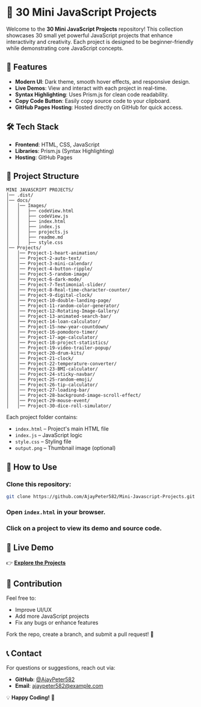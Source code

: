 # 🚀 30 Mini JavaScript Projects

Welcome to the **30 Mini JavaScript Projects** repository! This collection showcases 30 small yet powerful JavaScript projects that enhance interactivity and creativity. Each project is designed to be beginner-friendly while demonstrating core JavaScript concepts.

## 🎯 Features

- **Modern UI**: Dark theme, smooth hover effects, and responsive design.
- **Live Demos**: View and interact with each project in real-time.
- **Syntax Highlighting**: Uses Prism.js for clean code readability.
- **Copy Code Button**: Easily copy source code to your clipboard.
- **GitHub Pages Hosting**: Hosted directly on GitHub for quick access.

## 🛠️ Tech Stack

- **Frontend**: HTML, CSS, JavaScript
- **Libraries**: Prism.js (Syntax Highlighting)
- **Hosting**: GitHub Pages

## 📂 Project Structure

```
MINI JAVASCRIPT PROJECTS/
│── .dist/
│── docs/
│   │── Images/
│   │   ├── codeView.html
│   │   ├── codeView.js
│   │   ├── index.html
│   │   ├── index.js
│   │   ├── projects.js
│   │   ├── readme.md
│   │   ├── style.css
│── Projects/
│   │── Project-1-heart-animation/
│   │── Project-2-auto-text/
│   │── Project-3-mini-calendar/
│   │── Project-4-button-ripple/
│   │── Project-5-random-image/
│   │── Project-6-dark-mode/
│   │── Project-7-Testimonial-slider/
│   │── Project-8-Real-time-character-counter/
│   │── Project-9-digital-clock/
│   │── Project-10-double-landing-page/
│   │── Project-11-random-color-generator/
│   │── Project-12-Rotating-Image-Gallery/
│   │── Project-13-animated-search-bar/
│   │── Project-14-loan-calculator/
│   │── Project-15-new-year-countdown/
│   │── Project-16-pomodoro-timer/
│   │── Project-17-age-calculator/
│   │── Project-18-project-statistics/
│   │── Project-19-video-trailer-popup/
│   │── Project-20-drum-kits/
│   │── Project-21-clock/
│   │── Project-22-temperature-converter/
│   │── Project-23-BMI-calculator/
│   │── Project-24-sticky-navbar/
│   │── Project-25-random-emoji/
│   │── Project-26-tip-calculator/
│   │── Project-27-loading-bar/
│   │── Project-28-background-image-scroll-effect/
│   │── Project-29-mouse-event/
│   │── Project-30-dice-roll-simulator/
```

Each project folder contains:

- `index.html` – Project's main HTML file
- `index.js` – JavaScript logic
- `style.css` – Styling file
- `output.png` – Thumbnail image (optional)

## 📜 How to Use

### Clone this repository:
```sh
git clone https://github.com/AjayPeter582/Mini-Javascript-Projects.git
```

### Open `index.html` in your browser.

### Click on a project to view its demo and source code.

## 🔗 Live Demo

👉 **[Explore the Projects](https://your-live-demo-link.com/)**

## 📌 Contribution

Feel free to:

- Improve UI/UX
- Add more JavaScript projects
- Fix any bugs or enhance features

Fork the repo, create a branch, and submit a pull request! 🚀

## 📞 Contact

For questions or suggestions, reach out via:

- **GitHub**: [@AjayPeter582](https://github.com/AjayPeter582)
- **Email**: ajaypeter582@example.com

💡 **Happy Coding!** 🚀

